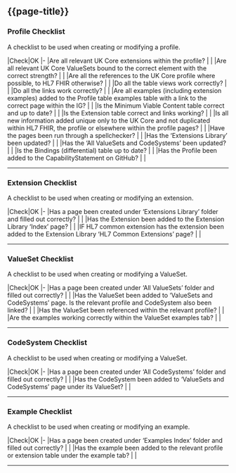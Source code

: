 ## {{page-title}}

### Profile Checklist 

A checklist to be used when creating or modifying a profile. 

|Check|OK
|-
|Are all relevant UK Core extensions within the profile? | |
|Are all relevant UK Core ValueSets bound to the correct element with the correct strength?  | |
|Are all the references to the UK Core profile where possible, to HL7 FHIR otherwise?  | |
|Do all the table views work correctly?  | |
|Do all the links work correctly?  | |
|Are all examples (including extension examples) added to the Profile table examples table with a link to the correct page within the IG?  | |
|Is the Minimum Viable Content table correct and up to date?  | |
|Is the Extension table correct and links working?  | |
|Is all new information added unique only to the UK Core and not duplicated within HL7 FHIR, the profile or elsewhere within the profile pages?  | |
|Have the pages been run through a spellchecker?  | |
|Has the ‘Extensions Library’ been updated?   | |
|Has the ‘All ValueSets and CodeSystems’ been updated?  | |
|Is the Bindings (differential) table up to date?  | |
|Has the Profile been added to the CapabilityStatement on GitHub?  | |

---

### Extension Checklist 

A checklist to be used when creating or modifying an extension. 

|Check|OK
|-
|Has a page been created under ‘Extensions Library’ folder and filled out correctly?   | |
|Has the Extension been added to the Extension Library ‘Index’ page?   | |
|IF HL7 common extension has the extension been added to the Extension Library ‘HL7 Common Extensions’ page? | |
 
---

### ValueSet Checklist 

A checklist to be used when creating or modifying a ValueSet. 

|Check|OK
|-
|Has a page been created under ‘All ValueSets’ folder and filled out correctly?   | |
|Has the ValueSet been added to ‘ValueSets and CodeSystems’ page. Is the relevant profile and CodeSystem also been linked?   | |
|Has the ValueSet been referenced within the relevant profile?   | |
|Are the examples working correctly within the ValueSet examples tab?   | |
  
---

### CodeSystem Checklist 

A checklist to be used when creating or modifying a ValueSet. 

|Check|OK
|-
|Has a page been created under ‘All CodeSystems’ folder and filled out correctly?   | |
|Has the CodeSystem been added to ‘ValueSets and CodeSystems’ page under its ValueSet?   | |
 
---

### Example Checklist 

A checklist to be used when creating or modifying an example. 

|Check|OK
|-
|Has a page been created under ‘Examples Index’ folder and filled out correctly?   | |
|Has the example been added to the relevant profile or extension table under the example tab?   | |


<hr class="thickline">